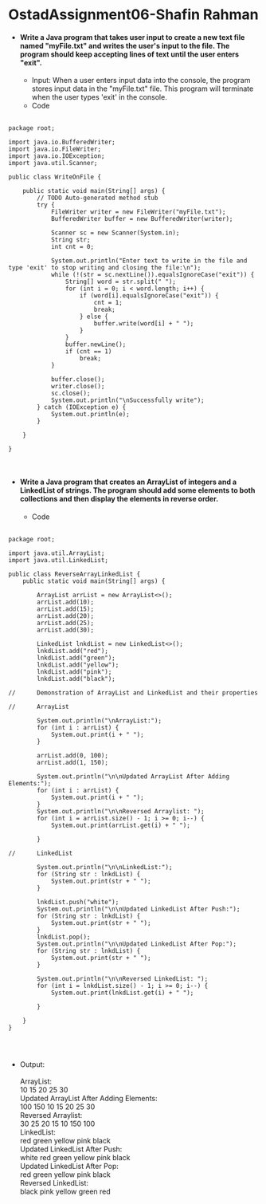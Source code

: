 # OstadAssignment06-Shafin Rahman
- #### Write a Java program that takes user input to create a new text file named "myFile.txt" and writes the user's input to the file. The program should keep accepting lines of text until the user enters "exit".
  -  Input: When a user enters input data into the console, the program stores input data in the "myFile.txt" file. This program will terminate when the user types 'exit' in the console.
  -  Code
 <pre>
   <code>
package root;

import java.io.BufferedWriter;
import java.io.FileWriter;
import java.io.IOException;
import java.util.Scanner;

public class WriteOnFile {

	public static void main(String[] args) {
		// TODO Auto-generated method stub
		try {
			FileWriter writer = new FileWriter("myFile.txt");
			BufferedWriter buffer = new BufferedWriter(writer);
			
			Scanner sc = new Scanner(System.in);
			String str;
			int cnt = 0;

			System.out.println("Enter text to write in the file and type 'exit' to stop writing and closing the file:\n");
			while (!(str = sc.nextLine()).equalsIgnoreCase("exit")) {
				String[] word = str.split(" ");
				for (int i = 0; i < word.length; i++) {
					if (word[i].equalsIgnoreCase("exit")) {
						cnt = 1;
						break;
					} else {
						buffer.write(word[i] + " ");
					}
				}
				buffer.newLine();
				if (cnt == 1)
					break;
			}

			buffer.close();
			writer.close();
			sc.close();
			System.out.println("\nSuccessfully write");
		} catch (IOException e) {
			System.out.println(e);
		}

	}

}
 </code>
 </pre> 


- #### Write a Java program that creates an ArrayList of integers and a LinkedList of strings. The program should add some elements to both collections and then display the elements in reverse order.
  -  Code
 <pre>
   <code>
package root;

import java.util.ArrayList;
import java.util.LinkedList;

public class ReverseArrayLinkedList {
	public static void main(String[] args) {

		ArrayList<Integer> arrList = new ArrayList<>();
		arrList.add(10);
		arrList.add(15);
		arrList.add(20);
		arrList.add(25);
		arrList.add(30);

		LinkedList<String> lnkdList = new LinkedList<>();
		lnkdList.add("red");
		lnkdList.add("green");
		lnkdList.add("yellow");
		lnkdList.add("pink");
		lnkdList.add("black");

//		Demonstration of ArrayList and LinkedList and their properties

//		ArrayList

		System.out.println("\nArrayList:");
		for (int i : arrList) {
			System.out.print(i + " ");
		}

		arrList.add(0, 100);
		arrList.add(1, 150);

		System.out.println("\n\nUpdated ArrayList After Adding Elements:");
		for (int i : arrList) {
			System.out.print(i + " ");
		}
		System.out.println("\n\nReversed Arraylist: ");
		for (int i = arrList.size() - 1; i >= 0; i--) {
			System.out.print(arrList.get(i) + " ");

		}

//		LinkedList

		System.out.println("\n\nLinkedList:");
		for (String str : lnkdList) {
			System.out.print(str + " ");
		}

		lnkdList.push("white");
		System.out.println("\n\nUpdated LinkedList After Push:");
		for (String str : lnkdList) {
			System.out.print(str + " ");
		}
		lnkdList.pop();
		System.out.println("\n\nUpdated LinkedList After Pop:");
		for (String str : lnkdList) {
			System.out.print(str + " ");
		}

		System.out.println("\n\nReversed LinkedList: ");
		for (int i = lnkdList.size() - 1; i >= 0; i--) {
			System.out.print(lnkdList.get(i) + " ");

		}

	}
}

 </code>
 </pre> 
  -  Output:</br></br>
   ArrayList:</br>
   10 15 20 25 30</br>
    Updated ArrayList After Adding Elements:</br>
    100 150 10 15 20 25 30</br>
    Reversed Arraylist:</br>
    30 25 20 15 10 150 100</br>
    LinkedList:</br>
   red green yellow pink black</br>
   Updated LinkedList After Push:</br>
   white red green yellow pink black</br>
    Updated LinkedList After Pop:</br>
   red green yellow pink black</br>
    Reversed LinkedList:</br>
    black pink yellow green red</br>
 
